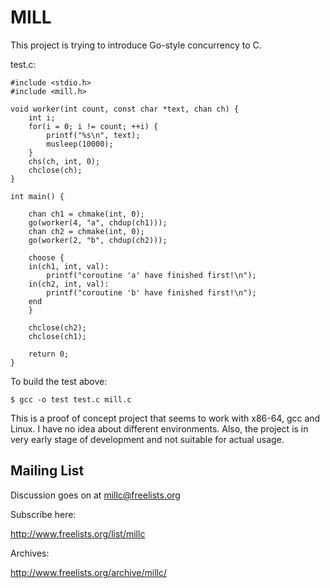 MILL
====

This project is trying to introduce Go-style concurrency to C.

test.c:
```
#include <stdio.h>
#include <mill.h>

void worker(int count, const char *text, chan ch) {
    int i;
    for(i = 0; i != count; ++i) {
        printf("%s\n", text);
        musleep(10000);
    }
    chs(ch, int, 0);
    chclose(ch);
}

int main() {

    chan ch1 = chmake(int, 0);
    go(worker(4, "a", chdup(ch1)));
    chan ch2 = chmake(int, 0);
    go(worker(2, "b", chdup(ch2)));

    choose {
    in(ch1, int, val):
        printf("coroutine 'a' have finished first!\n");
    in(ch2, int, val):
        printf("coroutine 'b' have finished first!\n");
    end
    }

    chclose(ch2);
    chclose(ch1);

    return 0;
}
```

To build the test above:
```
$ gcc -o test test.c mill.c
```

This is a proof of concept project that seems to work with x86-64, gcc
and Linux. I have no idea about different environments. Also, the project
is in very early stage of development and not suitable for actual usage.

Mailing List
------------

Discussion goes on at millc@freelists.org

Subscribe here:

http://www.freelists.org/list/millc

Archives:

http://www.freelists.org/archive/millc/
